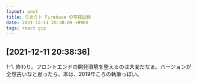 ```yaml
---
layout: post
title: りあクト Firebase の写経記録
date: 2021-12-11 20:38:09 +0900
tags: react gcp
---
```


## [2021-12-11 20:38:36]

1-1. 終わり。フロントエンドの開発環境を整えるのは大変だなぁ。バージョンが全然古いなと思ったら、本は、2019年ころの執筆っぽい。
